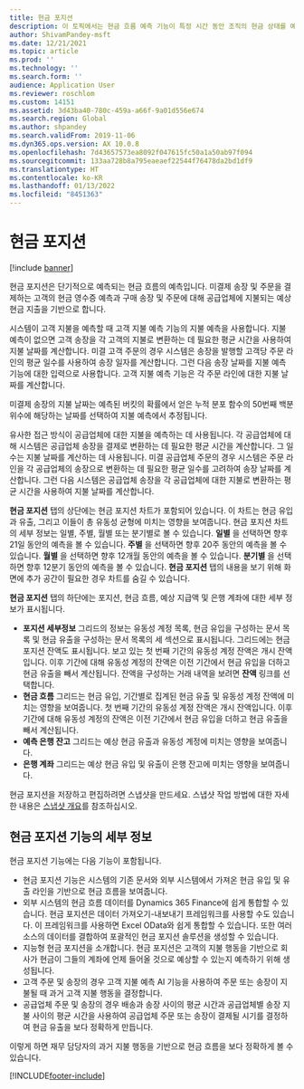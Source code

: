 ```yaml
---
title: 현금 포지션
description: 이 토픽에서는 현금 흐름 예측 기능이 특정 시간 동안 조직의 현금 상태를 예측하는 방법에 대해 설명합니다. 또한 다양한 기간에 대한 예측을 표시하는 데 사용할 수 있는 옵션에 대해서도 설명합니다.
author: ShivamPandey-msft
ms.date: 12/21/2021
ms.topic: article
ms.prod: ''
ms.technology: ''
ms.search.form: ''
audience: Application User
ms.reviewer: roschlom
ms.custom: 14151
ms.assetid: 3d43ba40-780c-459a-a66f-9a01d556e674
ms.search.region: Global
ms.author: shpandey
ms.search.validFrom: 2019-11-06
ms.dyn365.ops.version: AX 10.0.8
ms.openlocfilehash: 7d43657573ea8092f047615fc50a1a50ab97f094
ms.sourcegitcommit: 133aa728b8a795eaeaef22544f76478da2bd1df9
ms.translationtype: HT
ms.contentlocale: ko-KR
ms.lasthandoff: 01/13/2022
ms.locfileid: "8451363"
---
```

# <a name="cash-position"></a>현금 포지션

[!include [banner](../includes/banner.md)]

현금 포지션은 단기적으로 예측되는 현금 흐름의 예측입니다. 미결제 송장 및 주문을 결제하는 고객의 현금 영수증 예측과 구매 송장 및 주문에 대해 공급업체에 지불되는 예상 현금 지출을 기반으로 합니다.

시스템이 고객 지불을 예측할 때 고객 지불 예측 기능의 지불 예측을 사용합니다. 지불 예측이 없으면 고객 송장을 각 고객의 지불로 변환하는 데 필요한 평균 시간을 사용하여 지불 날짜를 계산합니다. 미결 고객 주문의 경우 시스템은 송장을 발행할 고객당 주문 라인의 평균 일수를 사용하여 송장 일자를 계산합니다. 그런 다음 송장 날짜를 지불 예측 기능에 대한 입력으로 사용합니다. 고객 지불 예측 기능은 각 주문 라인에 대한 지불 날짜를 계산합니다. 

미결제 송장의 지불 날짜는 예측된 버킷의 확률에서 얻은 누적 분포 함수의 50번째 백분위수에 해당하는 날짜를 선택하여 지불 예측에서 추정됩니다.

유사한 접근 방식이 공급업체에 대한 지불을 예측하는 데 사용됩니다. 각 공급업체에 대해 시스템은 공급업체 송장을 결제로 변환하는 데 필요한 평균 시간을 계산합니다. 그 일수는 지불 날짜를 계산하는 데 사용됩니다. 미결 공급업체 주문의 경우 시스템은 주문 라인을 각 공급업체의 송장으로 변환하는 데 필요한 평균 일수를 고려하여 송장 날짜를 계산합니다. 그런 다음 시스템은 공급업체 송장을 각 공급업체에 대한 지불로 변환하는 평균 시간을 사용하여 지불 날짜를 계산합니다.

**현금 포지션** 탭의 상단에는 현금 포지션 차트가 포함되어 있습니다. 이 차트는 현금 유입과 유출, 그리고 이들이 총 유동성 균형에 미치는 영향을 보여줍니다. 현금 포지션 차트의 세부 정보는 일별, 주별, 월별 또는 분기별로 볼 수 있습니다. **일별** 을 선택하면 향후 21일 동안의 예측을 볼 수 있습니다. **주별** 을 선택하면 향후 20주 동안의 예측을 볼 수 있습니다. **월별** 을 선택하면 향후 12개월 동안의 예측을 볼 수 있습니다. **분기별** 을 선택하면 향후 12분기 동안의 예측을 볼 수 있습니다. **현금 포지션** 탭의 내용을 보기 위해 화면에 추가 공간이 필요한 경우 차트를 숨길 수 있습니다.

**현금 포지션** 탭의 하단에는 포지션, 현금 흐름, 예상 지급액 및 은행 계좌에 대한 세부 정보가 표시됩니다.

- **포지션 세부정보** 그리드의 정보는 유동성 계정 목록, 현금 유입을 구성하는 문서 목록 및 현금 유출을 구성하는 문서 목록의 세 섹션으로 표시됩니다. 그리드에는 현금 포지션 잔액도 표시됩니다. 보고 있는 첫 번째 기간의 유동성 계정 잔액은 개시 잔액입니다. 이후 기간에 대해 유동성 계정의 잔액은 이전 기간에서 현금 유입을 더하고 현금 유출을 빼서 계산됩니다. 잔액을 구성하는 거래 내역을 보려면 **잔액** 링크를 선택합니다.
- **현금 흐름** 그리드는 현금 유입, 기간별로 집계된 현금 유출 및 유동성 계정 잔액에 미치는 영향을 보여줍니다. 첫 번째 기간의 유동성 계정 잔액은 개시 잔액입니다. 이후 기간에 대해 유동성 계정의 잔액은 이전 기간에서 현금 유입을 더하고 현금 유출을 빼서 계산됩니다.
- **예측 은행 잔고** 그리드는 예상 현금 유출과 유동성 계정에 미치는 영향을 보여줍니다.
- **은행 계좌** 그리드는 예상 현금 유입 및 유출이 은행 잔고에 미치는 영향을 보여줍니다.

현금 포지션을 저장하고 편집하려면 스냅샷을 만드세요. 스냅샷 작업 방법에 대한 자세한 내용은 [스냅샷 개요](payment-snapshots.md)를 참조하십시오.

## <a name="details-of-the-cash-position-capability"></a>현금 포지션 기능의 세부 정보 

현금 포지션 기능에는 다음 기능이 포함됩니다. 

- 현금 포지션 기능은 시스템의 기존 문서와 외부 시스템에서 가져온 현금 유입 및 유출 라인을 기반으로 현금 흐름을 보여줍니다.
- 외부 시스템의 현금 흐름 데이터를 Dynamics 365 Finance에 쉽게 통합할 수 있습니다. 현금 포지션은 데이터 가져오기-내보내기 프레임워크를 사용할 수도 있습니다. 이 프레임워크를 사용하면 Excel OData와 쉽게 통합할 수 있습니다. 또한 여러 소스의 데이터를 결합하여 포괄적인 현금 포지션 솔루션을 생성할 수 있습니다.
- 지능형 현금 포지션을 소개합니다. 현금 포지션은 고객의 지불 행동을 기반으로 회사가 현금이 그들의 계좌에 언제 들어올 것으로 예상할 수 있는지 예측하기 위해 생성됩니다.
- 고객 주문 및 송장의 경우 고객 지불 예측 AI 기능을 사용하여 주문 또는 송장이 지불될 때 과거 고객 지불 행동을 결정합니다.
- 공급업체 주문 및 송장의 경우 배송과 송장 사이의 평균 시간과 공급업체별 송장 지불 사이의 평균 시간을 사용하여 공급업체 주문 또는 송장이 결제될 시기를 결정하여 현금 유출을 보다 정확하게 만듭니다.

이렇게 하면 재무 담당자의 과거 지불 행동을 기반으로 현금 흐름을 보다 정확하게 볼 수 있습니다. 

[!INCLUDE[footer-include](../../includes/footer-banner.md)]
